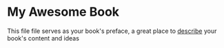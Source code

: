 # My Awesome Book

This file file serves as your book's preface, a great place to [describe](/chapter1.md) your book's content and ideas

